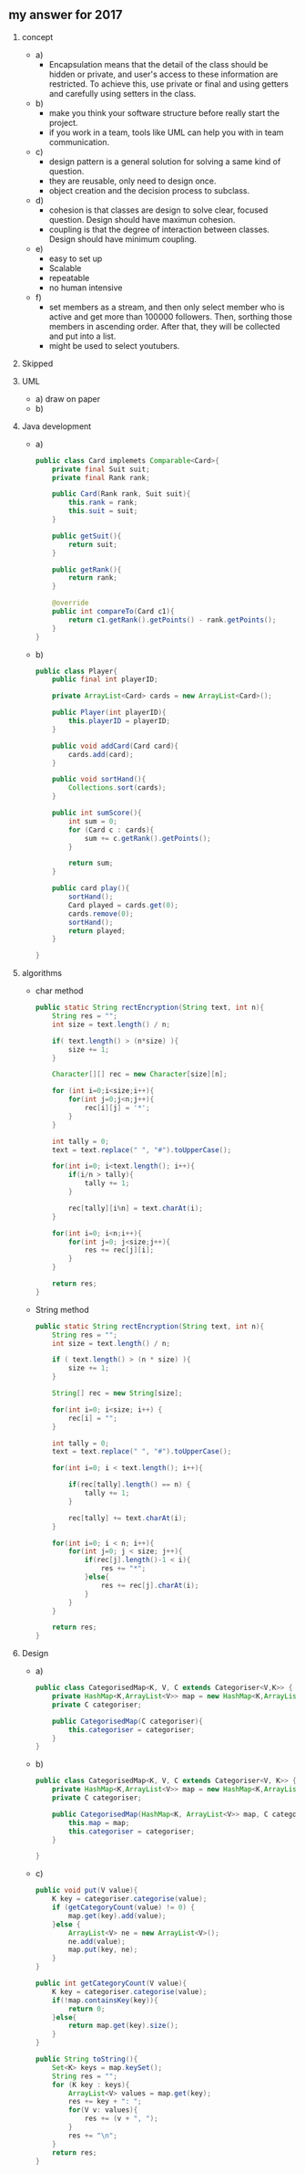 ## my answer for 2017

1. concept
    - a)
        - Encapsulation means that the detail of the class should be hidden or private, and user's access to these information are restricted. To achieve this, use private or final and using getters and carefully using setters in the class.
    - b)
        - make you think your software structure before really start the project.
        - if you work in a team, tools like UML can help you with in team communication.
    - c)
        - design pattern is a general solution for solving a same kind of question.
        - they are reusable, only need to design once.
        - object creation and the decision process to subclass.
    - d)
        - cohesion is that classes are design to solve clear, focused question. Design should have maximun cohesion.
        - coupling is that the degree of interaction between classes. Design should have minimum coupling.
    - e)
        - easy to set up
        - Scalable
        - repeatable
        - no human intensive
    - f)
        - set members as a stream, and then only select member who is active and get more than 100000 followers. Then, sorthing those members in ascending order. After that, they will be collected and put into a list.
        - might be used to select youtubers.
2. Skipped
3. UML
    - a) draw on paper
    - b)

4. Java development
    - a)
        ```JAVA
        public class Card implemets Comparable<Card>{
            private final Suit suit;
            private final Rank rank;

            public Card(Rank rank, Suit suit){
                this.rank = rank;
                this.suit = suit;
            }

            public getSuit(){
                return suit;
            }

            public getRank(){
                return rank;
            }

            @override
            public int compareTo(Card c1){
                return c1.getRank().getPoints() - rank.getPoints();
            }
        }
        ```
    - b)
        ```JAVA
        public class Player{
            public final int playerID;

            private ArrayList<Card> cards = new ArrayList<Card>();

            public Player(int playerID){
                this.playerID = playerID;
            }

            public void addCard(Card card){
                cards.add(card);
            }

            public void sortHand(){
                Collections.sort(cards);
            }

            public int sumScore(){
                int sum = 0;
                for (Card c : cards){
                    sum += c.getRank().getPoints();
                }

                return sum;
            }

            public card play(){
                sortHand();
                Card played = cards.get(0);
                cards.remove(0);
                sortHand();
                return played;
            }

        }
        ```
5. algorithms
    - char method
        ```JAVA
        public static String rectEncryption(String text, int n){
            String res = "";
            int size = text.length() / n;

            if( text.length() > (n*size) ){
                size += 1;
            }

            Character[][] rec = new Character[size][n];

            for (int i=0;i<size;i++){
                for(int j=0;j<n;j++){
                    rec[i][j] = '*';
                }
            }

            int tally = 0;
            text = text.replace(" ", "#").toUpperCase();

            for(int i=0; i<text.length(); i++){
                if(i/n > tally){
                    tally += 1;
                }

                rec[tally][i%n] = text.charAt(i);
            }

            for(int i=0; i<n;i++){
                for(int j=0; j<size;j++){
                    res += rec[j][i];
                }
            }

            return res;
        }
        ```
    - String method
        ```JAVA
        public static String rectEncryption(String text, int n){
            String res = "";
            int size = text.length() / n;

            if ( text.length() > (n * size) ){
                size += 1;
            }

            String[] rec = new String[size];

            for(int i=0; i<size; i++) {
            	rec[i] = "";
            }

            int tally = 0;
            text = text.replace(" ", "#").toUpperCase();

            for(int i=0; i < text.length(); i++){

                if(rec[tally].length() == n) {
                	tally += 1;
                }

            	rec[tally] += text.charAt(i);
            }

            for(int i=0; i < n; i++){
                for(int j=0; j < size; j++){
                    if(rec[j].length()-1 < i){
                        res += "*";
                    }else{
                        res += rec[j].charAt(i);
                    }
                }
            }

            return res;
        }
        ```
6. Design
    - a)
        ```JAVA
        public class CategorisedMap<K, V, C extends Categoriser<V,K>> {
        	private HashMap<K,ArrayList<V>> map = new HashMap<K,ArrayList<V>>();
            private C categoriser;

            public CategorisedMap(C categoriser){
                this.categoriser = categoriser;
            }
        }
        ```
    - b)
        ```JAVA
        public class CategorisedMap<K, V, C extends Categoriser<V, K>> {
            private HashMap<K,ArrayList<V>> map = new HashMap<K,ArrayList<V>>();
            private C categoriser;

            public CategorisedMap(HashMap<K, ArrayList<V>> map, C categoriser){
                this.map = map;
                this.categoriser = categoriser;
            }

        }
        ```
    - c)
        ```JAVA
        public void put(V value){
            K key = categoriser.categorise(value);
            if (getCategoryCount(value) != 0) {
            	map.get(key).add(value);
            }else {
            	ArrayList<V> ne = new ArrayList<V>();
            	ne.add(value);
            	map.put(key, ne);
            }
        }

    	public int getCategoryCount(V value){
            K key = categoriser.categorise(value);
            if(!map.containsKey(key)){
                return 0;
            }else{
                return map.get(key).size();
            }
        }

        public String toString(){
            Set<K> keys = map.keySet();
            String res = "";
            for (K key : keys){
                ArrayList<V> values = map.get(key);
                res += key + ": ";
                for(V v: values){
                    res += (v + ", ");
                }
                res += "\n";
            }
            return res;
        }
        ```

